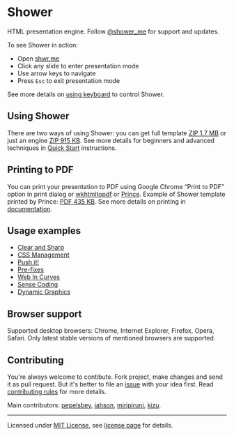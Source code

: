 # Shower

HTML presentation engine. Follow [@shower_me](http://twitter.com/shower_me/) for support and updates.

To see Shower in action:

- Open [shwr.me](http://shwr.me/)
- Click any slide to enter presentation mode
- Use arrow keys to navigate
- Press `Esc` to exit presentation mode

See more details on [using keyboard](https://github.com/shower/shower/wiki/Shortcuts) to control Shower.

## Using Shower

There are two ways of using Shower: you can get full template [ZIP 1.7 MB](http://shwr.me/template.zip) or just an engine [ZIP 915 KB](http://shwr.me/shower.zip). See more details for beginners and advanced techniques in [Quick Start](https://github.com/shower/shower/wiki/Quick-Start) instructions.

## Printing to PDF

You can print your presentation to PDF using Google Chrome “Print to PDF” option in print dialog or [wkhtmltopdf](http://code.google.com/p/wkhtmltopdf) or [Prince](http://princexml.com).
Example of Shower template printed by Prince: [PDF 435 KB](https://github.com/shower/template/blob/master/index.pdf?raw=true). See more details on printing in [documentation](https://github.com/shower/shower/wiki/Print).

## Usage examples

- [Clear and Sharp](http://pepelsbey.net/pres/clear-and-sharp/)
- [CSS Management](http://pepelsbey.net/pres/css-management/)
- [Push it!](http://pepelsbey.net/pres/push-it/)
- [Pre-fixes](http://pepelsbey.net/pres/pre-fixes/)
- [Web In Curves](http://pepelsbey.net/pres/web-in-curves/)
- [Sense Coding](http://pepelsbey.net/pres/sense-coding/)
- [Dynamic Graphics](http://pepelsbey.net/pres/dynamic-graphics/)

## Browser support

Supported desktop browsers: Chrome, Internet Explorer, Firefox, Opera, Safari. Only latest stable versions of mentioned browsers are supported.

## Contributing

You're always welcome to contibute. Fork project, make changes and send it as pull request. But it's better to file an [issue](https://github.com/shower/shower/issues) with your idea first. Read [contributing rules](https://github.com/shower/shower/blob/master/Contributing.md) for more details.

Main contributors: [pepelsbey](https://github.com/pepelsbey), [jahson](https://github.com/jahson), [miripiruni](https://github.com/miripiruni), [kizu](https://github.com/kizu).

---
Licensed under [MIT License](http://en.wikipedia.org/wiki/MIT_License), see [license page](https://github.com/shower/shower/wiki/MIT-License) for details.
